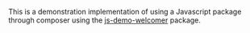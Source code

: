 This is a demonstration implementation of using a Javascript package through composer using the [js-demo-welcomer](https://github.com/programster/package-js-demo-welcomer) package.
